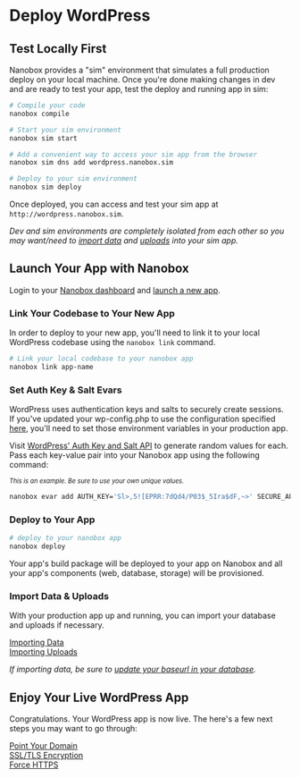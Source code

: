 # Deploy WordPress

## Test Locally First
Nanobox provides a "sim" environment that simulates a full production deploy on your local machine. Once you're done making changes in dev and are ready to test your app, test the deploy and running app in sim:

```bash
# Compile your code
nanobox compile

# Start your sim environment
nanobox sim start

# Add a convenient way to access your sim app from the browser
nanobox sim dns add wordpress.nanobox.sim

# Deploy to your sim environment
nanobox sim deploy
```

Once deployed, you can access and test your sim app at `http://wordpress.nanobox.sim`.

*Dev and sim environments are completely isolated from each other so you may want/need to [import data](/php/wordpress/data-storage/importing-data) and [uploads](/php/wordpress/data-storage/importing-uploads) into your sim app.*


## Launch Your App with Nanobox
Login to your [Nanobox dashboard](https://dashboard.nanobox.io) and [launch a new app](https://docs.nanobox.io/production/launch-app/).

### Link Your Codebase to Your New App
In order to deploy to your new app, you'll need to link it to your local WordPress codebase using the `nanobox link` command.

```bash
# Link your local codebase to your nanobox app
nanobox link app-name
```

### Set Auth Key & Salt Evars
WordPress uses authentication keys and salts to securely create sessions. If you've updated your wp-config.php to use the configuration specified [here](/php/wordpress/getting-started/#setup-auth-keys-salts), you'll need to set those environment variables in your production app.

Visit [WordPress' Auth Key and Salt API](https://api.wordpress.org/secret-key/1.1/salt/) to generate random values for each. Pass each key-value pair into your Nanobox app using the following command:

<em style="font-size: .8em">This is an example. Be sure to use your own unique values.</em>

```bash
nanobox evar add AUTH_KEY='Sl>,5![EPRR:7dQd4/P03$_5Ira$dF,~>' SECURE_AUTH_KEY=':=D;!X(1an~r#B(L.E?_+oAYXoGgjDen1' LOGGED_IN_KEY='4]X]-,`1zjrcvG=WSWE/-2+n%=V^bHB9J' NONCE_KEY='WJVs@}9#s7U,q-}<>07FvxHO3rYJ`u-{p' AUTH_SALT='S$.W{XrI2%adaMysm-<S:e&d!<9E-)N/d' SECURE_AUTH_SALT='_h)+V.XBHXL@@Cc.BG,-At|vS|)_rOJ`H' LOGGED_IN_SALT=';VE`XM9--ih!LJju=c;2|/|6$8ik0u[Me' NONCE_SALT='/fTF;u`(z<$|d nse?HwD1Ih@o[:v=ub|'
```

### Deploy to Your App
```bash
# deploy to your nanobox app
nanobox deploy
```

Your app's build package will be deployed to your app on Nanobox and all your app's components (web, database, storage) will be provisioned.

### Import Data & Uploads
With your production app up and running, you can import your database and uploads if necessary.

[Importing Data](/php/wordpress/data-storage/importing-data/#importing-data-into-a-production-database)  
[Importing Uploads](/wordpress/data-storage/importing-uploads/)

*If importing data, be sure to [update your baseurl in your database](/php/wordpress/data-storage/importing-data/#update-your-wordpress-baseurl).*

## Enjoy Your Live WordPress App
Congratulations. Your WordPress app is now live. The here's a few next steps you may want to go through:

[Point Your Domain](/php/wordpress/production/point-your-domain)  
[SSL/TLS Encryption](/php/wordpress/production/encryption)  
[Force HTTPS](/php/wordpress/production/force-https)
